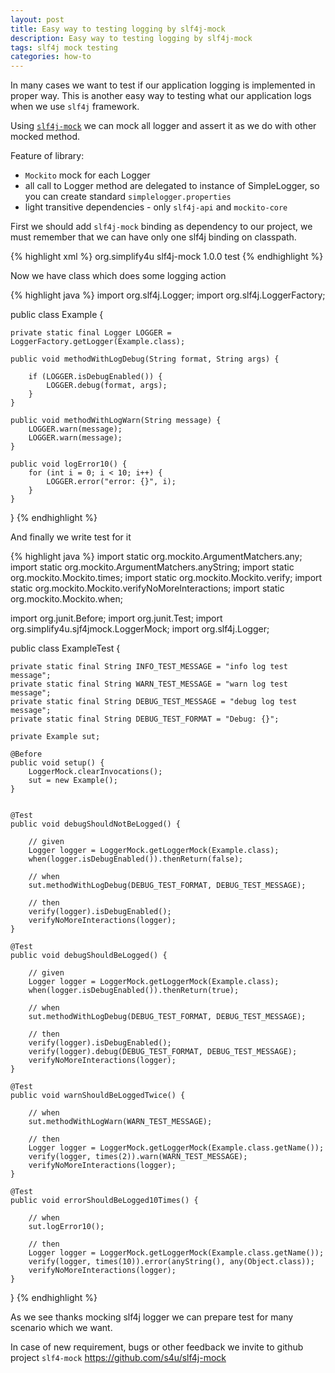 ```yaml
---
layout: post
title: Easy way to testing logging by slf4j-mock
description: Easy way to testing logging by slf4j-mock
tags: slf4j mock testing
categories: how-to
---
```


In many cases we want to test if our application logging is implemented in proper way.
This is another easy way to testing what our application logs when we use `slf4j` framework.

Using [`slf4j-mock`](https://github.com/s4u/slf4j-mock) we can mock all logger and assert it as we do with other mocked method.

Feature of library:
 - `Mockito` mock for each Logger
 - all call to Logger method are delegated to instance of SimpleLogger,
   so you can create standard `simplelogger.properties`
 - light transitive dependencies - only `slf4j-api` and `mockito-core`

<!-- -->

First we should add `slf4j-mock` binding as dependency to our project,
we must remember that we can have only one slf4j binding on classpath.

{% highlight xml %}
<dependency>
    <groupId>org.simplify4u</groupId>
    <artifactId>slf4j-mock</artifactId>
    <version>1.0.0<version>
    <scope>test</scope>
</dependency>
{% endhighlight %}

Now we have class which does some logging action

{% highlight java %}
import org.slf4j.Logger;
import org.slf4j.LoggerFactory;

public class Example {

    private static final Logger LOGGER = LoggerFactory.getLogger(Example.class);

    public void methodWithLogDebug(String format, String args) {

        if (LOGGER.isDebugEnabled()) {
            LOGGER.debug(format, args);
        }
    }

    public void methodWithLogWarn(String message) {
        LOGGER.warn(message);
        LOGGER.warn(message);
    }

    public void logError10() {
        for (int i = 0; i < 10; i++) {
            LOGGER.error("error: {}", i);
        }
    }
}
{% endhighlight %}

And finally we write test for it

{% highlight java %}
import static org.mockito.ArgumentMatchers.any;
import static org.mockito.ArgumentMatchers.anyString;
import static org.mockito.Mockito.times;
import static org.mockito.Mockito.verify;
import static org.mockito.Mockito.verifyNoMoreInteractions;
import static org.mockito.Mockito.when;

import org.junit.Before;
import org.junit.Test;
import org.simplify4u.sjf4jmock.LoggerMock;
import org.slf4j.Logger;

public class ExampleTest {

    private static final String INFO_TEST_MESSAGE = "info log test message";
    private static final String WARN_TEST_MESSAGE = "warn log test message";
    private static final String DEBUG_TEST_MESSAGE = "debug log test message";
    private static final String DEBUG_TEST_FORMAT = "Debug: {}";

    private Example sut;

    @Before
    public void setup() {
        LoggerMock.clearInvocations();
        sut = new Example();
    }


    @Test
    public void debugShouldNotBeLogged() {

        // given
        Logger logger = LoggerMock.getLoggerMock(Example.class);
        when(logger.isDebugEnabled()).thenReturn(false);

        // when
        sut.methodWithLogDebug(DEBUG_TEST_FORMAT, DEBUG_TEST_MESSAGE);

        // then
        verify(logger).isDebugEnabled();
        verifyNoMoreInteractions(logger);
    }

    @Test
    public void debugShouldBeLogged() {

        // given
        Logger logger = LoggerMock.getLoggerMock(Example.class);
        when(logger.isDebugEnabled()).thenReturn(true);

        // when
        sut.methodWithLogDebug(DEBUG_TEST_FORMAT, DEBUG_TEST_MESSAGE);

        // then
        verify(logger).isDebugEnabled();
        verify(logger).debug(DEBUG_TEST_FORMAT, DEBUG_TEST_MESSAGE);
        verifyNoMoreInteractions(logger);
    }

    @Test
    public void warnShouldBeLoggedTwice() {

        // when
        sut.methodWithLogWarn(WARN_TEST_MESSAGE);

        // then
        Logger logger = LoggerMock.getLoggerMock(Example.class.getName());
        verify(logger, times(2)).warn(WARN_TEST_MESSAGE);
        verifyNoMoreInteractions(logger);
    }

    @Test
    public void errorShouldBeLogged10Times() {

        // when
        sut.logError10();

        // then
        Logger logger = LoggerMock.getLoggerMock(Example.class.getName());
        verify(logger, times(10)).error(anyString(), any(Object.class));
        verifyNoMoreInteractions(logger);
    }
}
{% endhighlight %}

As we see thanks mocking slf4j logger we can prepare test for many scenario which we want.

In case of new requirement, bugs or other feedback we invite to github project
`slf4-mock` <https://github.com/s4u/slf4j-mock>
